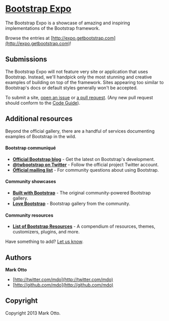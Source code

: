 # [Bootstrap Expo](http://expo.getbootstrap.com)

The Bootstrap Expo is a showcase of amazing and inspiring implementations of the Bootstrap framework.

Browse the entries at [http://expo.getbootstrap.com](http://expo.getbootstrap.com)!



## Submissions

The Bootstrap Expo will not feature very site or application that uses Bootstrap. Instead, we'll handpick only the most stunning and creative examples of building on top of the framework. Sites appearing too similar to Bootstrap's docs or default styles generally won't be accepted.

To submit a site, [open an issue](https://github.com/twbs/bootstrap-expo/issues/new) or [a pull request](https://github.com/twbs/bootstrap-expo/pulls/new). (Any new pull request should conform to the [Code Guide](http://github.com/mdo/code-guide)).



## Additional resources

Beyond the official gallery, there are a handful of services documenting examples of Bootstrap in the wild.

#### Bootstrap communiqué
* **[Official Bootstrap blog](http://blog.getbootstrap.com)** - Get the latest on Bootstrap's development.
* **[@twbootstrap on Twitter](http://twitter.com/twbootstrap)** - Follow the official project Twitter account.
* **[Official mailing list](http://groups.google.com/group/twitter-bootstrap)** - For community questions about using Bootstrap.

#### Community showcases
* **[Built with Bootstrap](http://builtwithbootstrap.com)** - The original community-powered Bootstrap gallery.
* **[Love Bootstrap](http://lovebootstrap.com/)** - Bootstrap gallery from the community.

#### Community resources
* **[List of Bootstrap Resources](http://www.bootstraphero.com/the-big-badass-list-of-twitter-bootstrap-resources)** - A compendium of resources, themes, customizers, plugins, and more.

Have something to add? [Let us know](https://github.com/twbs/bootstrap-expo/issues/new).



## Authors

**Mark Otto**

+ [http://twitter.com/mdo](http://twitter.com/mdo)
+ [http://github.com/mdo](http://github.com/mdo)



## Copyright

Copyright 2013 Mark Otto.
